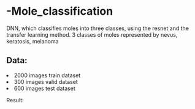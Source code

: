 # -Mole_classification

DNN, which classifies moles into three classes, using the resnet and the transfer learning method.
3 classes of moles represented by nevus, keratosis, melanoma

## Data:
<li> 2000 images train dataset 
<li> 300 images  valid dataset 
<li> 600 images  test  dataset 

Result:
